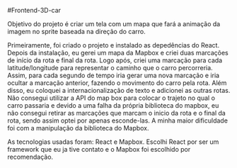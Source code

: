 #Frontend-3D-car

Objetivo do projeto é criar um tela com um mapa que fará a animação da imagem no sprite baseada na direção do carro.

Primeiramente, foi criado o projeto e instalado as depedências do React. Depois da instalação, eu gerei um mapa da Mapbox e criei 
duas marcações de início da rota e final da rota. Logo após, criei uma marcação para cada latitude/longitude para representar o caminho 
que o carro percorreria. Assim, para cada segundo de tempo iria gerar uma nova marcação e iria ocultar a marcação anterior, fazendo o 
movimento do carro pela rota. Além disso, eu coloquei a internacionalização de texto e adicionei as outras rotas. Não consegui utilizar a 
API do map box para colocar o trajeto no qual o carro passaria e devido a uma falha da própria biblioteca do mapbox, eu não consegui 
retirar as marcações que marcam o inicio da rota e o final da rota, sendo assim optei por apenas esconde-las. A minha maior dificuldade foi com a manipulação da biblioteca do Mapbox.

As tecnologias usadas foram: React e Mapbox. Escolhi React por ser um framework que eu ja tive contato e o Mapbox foi escolhido por 
recomendação.